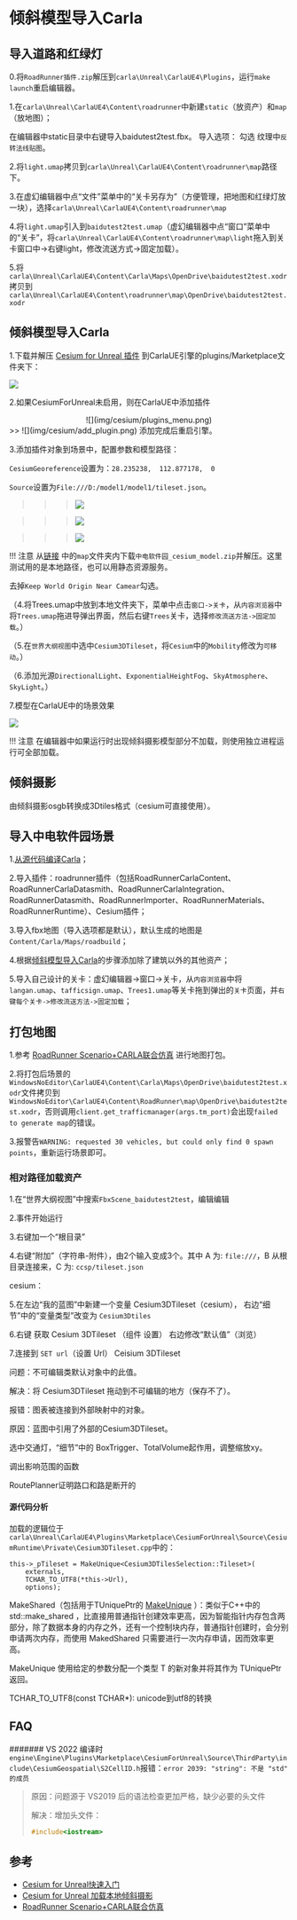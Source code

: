 # 倾斜模型导入Carla

## 导入道路和红绿灯

0.将`RoadRunner插件.zip`解压到`carla\Unreal\CarlaUE4\Plugins`，运行`make launch`重启编辑器。

1.在`carla\Unreal\CarlaUE4\Content\roadrunner`中新建`static`（放资产）和`map`（放地图）；

在编辑器中static目录中右键导入baidutest2test.fbx。
导入选项：
勾选 纹理中`反转法线贴图`。


2.将`light.umap`拷贝到`carla\Unreal\CarlaUE4\Content\roadrunner\map`路径下。

3.在虚幻编辑器中点“文件”菜单中的“关卡另存为”（方便管理，把地图和红绿灯放一块），选择`carla\Unreal\CarlaUE4\Content\roadrunner\map`

4.将`light.umap`引入到`baidutest2test.umap`（虚幻编辑器中点“窗口”菜单中的“关卡”，将`carla\Unreal\CarlaUE4\Content\roadrunner\map\light`拖入到关卡窗口中->右键light，修改流送方式->固定加载）。

5.将`carla\Unreal\CarlaUE4\Content\Carla\Maps\OpenDrive\baidutest2test.xodr`拷贝到`carla\Unreal\CarlaUE4\Content\roadrunner\map\OpenDrive\baidutest2test.xodr`


## 倾斜模型导入Carla

1.下载并解压 [Cesium for Unreal 插件](https://github.com/CesiumGS/cesium-unreal/releases/download/v1.18.0-ue4/CesiumForUnreal-426-v1.18.0-ue4.zip) 到CarlaUE引擎的plugins/Marketplace文件夹下：

![](img/cesium/plugins.png)

2.如果CesiumForUnreal未启用，则在CarlaUE中添加插件

<div align=center>![](img/cesium/plugins_menu.png) </div>
>> ![](img/cesium/add_plugin.png)
添加完成后重启引擎。

3.添加插件对象到场景中，配置参数和模型路径：

`CesiumGeoreference`设置为：`28.235238,  112.877178,  0`

`Source`设置为`File:///D:/model1/model1/tileset.json`。<br>

>>> ![](img/cesium/add_plugin_object.png) 

>>> ![](img/cesium/config_parameter.png)

>>> ![](img/cesium/config_model_path.png)

!!! 注意
    从[链接](https://pan.baidu.com/s/1n2fJvWff4pbtMe97GOqtvQ?pwd=hutb) 中的`map`文件夹内下载`中电软件园_cesium_model.zip`并解压。这里测试用的是本地路径，也可以用静态资源服务。

去掉`Keep World Origin Near Camear`勾选。

（4.将Trees.umap中放到本地文件夹下，菜单中点击`窗口->关卡`，从`内容浏览器`中将`Trees.umap`拖进导弹出界面，然后右键`Trees`关卡，选择`修改流送方法->固定加载`。）

（5.在`世界大纲视图`中选中`Cesium3DTileset`，将`Cesium`中的`Mobility`修改为`可移动`。）

（6.添加光源`DirectionalLight`、`ExponentialHeightFog`、`SkyAtmosphere`、`SkyLight`。）

7.模型在CarlaUE中的场景效果

![](img/cesium/scene_effect.png)

!!! 注意
    在编辑器中如果运行时出现倾斜摄影模型部分不加载，则使用独立进程运行可全部加载。


## 倾斜摄影
由倾斜摄影osgb转换成3Dtiles格式（cesium可直接使用）。


## 导入中电软件园场景

1.[从源代码编译Carla](./build_windows.md)；

2.导入插件：roadrunner插件（包括RoadRunnerCarlaContent、RoadRunnerCarlaDatasmith、RoadRunnerCarlaIntegration、RoadRunnerDatasmith、RoadRunnerImporter、RoadRunnerMaterials、RoadRunnerRuntime）、Cesium插件；

3.导入fbx地图（导入选项都是默认），默认生成的地图是`Content/Carla/Maps/roadbuild`；

4.根据[倾斜模型导入Carla](./adv_cesium.md)的步骤添加除了建筑以外的其他资产；

5.导入自己设计的关卡：虚幻编辑器->窗口->关卡，从`内容浏览器`中将`langan.umap`、`tafficsign.umap`、`Trees1.umap`等关卡拖到弹出的`关卡`页面，并`右键每个关卡->修改流送方法->固定加载`；


## 打包地图

1.参考 [RoadRunner Scenario+CARLA联合仿真](https://zhuanlan.zhihu.com/p/552983835) 进行地图打包。


2.将打包后场景的`WindowsNoEditor\CarlaUE4\Content\Carla\Maps\OpenDrive\baidutest2test.xodr`文件拷贝到`WindowsNoEditor\CarlaUE4\Content\RoadRunner\map\OpenDrive\baidutest2test.xodr`，否则调用`client.get_trafficmanager(args.tm_port)`会出现`failed to generate map`的错误。


3.报警告`WARNING: requested 30 vehicles, but could only find 0 spawn points`，重新运行场景即可。


### 相对路径加载资产

1.在“世界大纲视图”中搜索`FbxScene_baidutest2test`，编辑编辑


2.事件开始运行

3.右键加一个“根目录”

4.右键“附加”（字符串-附件），由2个输入变成3个。其中 A 为:  `file:///`，B 从根目录连接来，C 为:   `ccsp/tileset.json`

cesium：  

5.在左边“我的蓝图”中新建一个变量 Cesium3DTileset（cesium）， 
右边“细节”中的“变量类型”改变为 `Cesium3Dtiles`

6.右键 获取 Cesium 3DTileset   （组件 设置）  右边修改“默认值”（浏览）


7.连接到 `SET url`（设置 Url）  Ceisium 3DTileset

问题：不可编辑类默认对象中的此值。

解决：将 Cesium3DTileset 拖动到不可编辑的地方（保存不了）。

报错：图表被连接到外部映射中的对象。

原因：蓝图中引用了外部的Cesium3DTileset。


选中交通灯，“细节”中的 BoxTrigger、TotalVolume起作用，调整缩放xy。

调出影响范围的函数

RoutePlanner证明路口和路是断开的


#### 源代码分析

加载的逻辑位于`carla\Unreal\CarlaUE4\Plugins\Marketplace\CesiumForUnreal\Source\CesiumRuntime\Private\Cesium3DTileset.cpp`中的：
```shell
this->_pTileset = MakeUnique<Cesium3DTilesSelection::Tileset>(
    externals,
    TCHAR_TO_UTF8(*this->Url),
    options);
```
MakeShared（包括用于TUniquePtr的 [MakeUnique](https://zhuanlan.zhihu.com/p/433605801) ）：类似于C++中的 std::make_shared ，比直接用普通指针创建效率更高，因为智能指针内存包含两部分，除了数据本身的内存之外，还有一个控制块内存，普通指针创建时，会分别申请两次内存，而使用 MakedShared 只需要进行一次内存申请，因而效率更高。

MakeUnique 使用给定的参数分配一个类型 T 的新对象并将其作为 TUniquePtr 返回。

TCHAR_TO_UTF8(const TCHAR*): unicode到utf8的转换


## FAQ

####### VS 2022 编译时`engine\Engine\Plugins\Marketplace\CesiumForUnreal\Source\ThirdParty\include\CesiumGeospatial\S2CellID.h`报错：`error 2039: "string": 不是 "std" 的成员`
> 原因：问题源于 VS2019 后的语法检查更加严格，缺少必要的头文件
> 
> 解决：增加头文件：
> ```C++
> #include<iostream>
> ```


## 参考
- [Cesium for Unreal快速入门](https://zhuanlan.zhihu.com/p/365834299)
- [Cesium for Unreal 加载本地倾斜摄影](https://blog.csdn.net/ChaoChao66666/article/details/131569339)
- [RoadRunner Scenario+CARLA联合仿真](https://zhuanlan.zhihu.com/p/552983835)